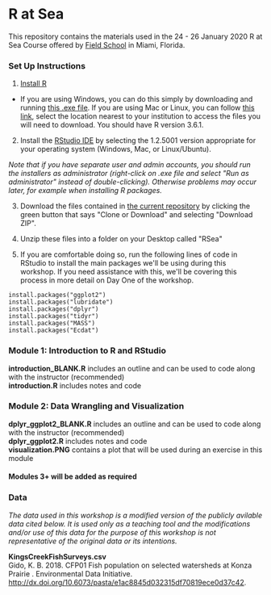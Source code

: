 # R at Sea

This repository contains the materials used in the 24 - 26 January 2020 R at Sea Course offered by [Field School](www.getintothefield.com) in Miami, Florida.

### Set Up Instructions  

1. [Install R](https://www.r-project.org/)  
- If you are using Windows, you can do this simply by downloading and running [this .exe file](https://cran.r-project.org/bin/windows/base/release.htm). If you are using Mac or Linux, you can follow [this link](https://cran.r-project.org/mirrors.html), select the location nearest to your institution to access the files you will need to download. You should have R version 3.6.1.  

2. Install the [RStudio IDE](https://www.rstudio.com/products/rstudio/download/#download) by selecting the 1.2.5001 version appropriate for your operating system (Windows, Mac, or Linux/Ubuntu).  

*Note that if you have separate user and admin accounts, you should run the installers as administrator (right-click on .exe file and select "Run as administrator" instead of double-clicking). Otherwise problems may occur later, for example when installing R packages.*  

3. Download the files contained in [the current repository](https://github.com/DanielleQuinn/R-at-Sea-January2020) by clicking the green button that says "Clone or Download" and selecting "Download ZIP".  

4. Unzip these files into a folder on your Desktop called "RSea"  

5. If you are comfortable doing so, run the following lines of code in RStudio to install the main packages we'll be using during this workshop. If you need assistance with this, we'll be covering this process in more detail on Day One of the workshop.  

`install.packages("ggplot2")`  
`install.packages("lubridate")`  
`install.packages("dplyr")`  
`install.packages("tidyr")`  
`install.packages("MASS")`  
`install.packages("Ecdat")`  

### Module 1: Introduction to R and RStudio     
**introduction_BLANK.R** includes an outline and can be used to code along with the instructor (recommended)  
**introduction.R** includes notes and code  

### Module 2: Data Wrangling and Visualization  
**dplyr_ggplot2_BLANK.R** includes an outline and can be used to code along with the instructor (recommended)  
**dplyr_ggplot2.R** includes notes and code  
**visualization.PNG** contains a plot that will be used during an exercise in this module  

#### Modules 3+ will be added as required  

### Data  
*The data used in this workshop is a modified version of the publicly avilable data cited below. It is used only as a teaching tool and the modifications and/or use of this data for the purpose of this workshop is not representative of the original data or its intentions.*  

**KingsCreekFishSurveys.csv**  
Gido, K. B. 2018. CFP01 Fish population on selected watersheds at Konza Prairie . Environmental Data Initiative. http://dx.doi.org/10.6073/pasta/e1ac8845d032315df70819ece0d37c42.
